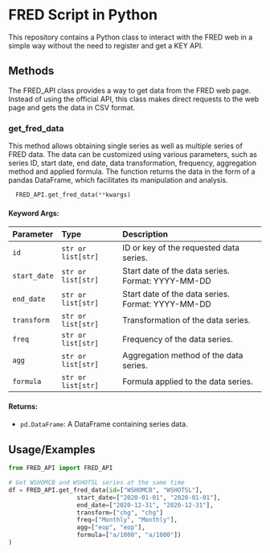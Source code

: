 # FRED Script in Python
This repository contains a Python class to interact with the FRED web in a simple way without the need to register and get a KEY API.

## Methods

The FRED_API class provides a way to get data from the FRED web page. Instead of using the official API, this class makes direct requests to the web page and gets the data in CSV format.

### get_fred_data

This method allows obtaining single series as well as multiple series of FRED data. The data can be customized using various parameters, such as series ID, start date, end date, data transformation, frequency, aggregation method and applied formula. The function returns the data in the form of a pandas DataFrame, which facilitates its manipulation and analysis.

```python
  FRED_API.get_fred_data(**kwargs)
```

#### Keyword Args:

| Parameter | Type     | Description                |
| :-------- | :------- | :------------------------- |
| `id` | `str or list[str]` | ID or key of the requested data series. |
| `start_date` | `str or list[str]` | Start date of the data series. Format: YYYY-MM-DD |
| `end_date` | `str or list[str]` | Start date of the data series. Format: YYYY-MM-DD |
| `transform` | `str or list[str]` | Transformation of the data series. |
| `freq` | `str or list[str]` | Frequency of the data series. |
| `agg` | `str or list[str]` | Aggregation method of the data series. |
| `formula` | `str or list[str]` | Formula applied to the data series. |

#### Returns:
- `pd.DataFrame`: A DataFrame containing series data.

## Usage/Examples

```python
from FRED_API import FRED_API

# Get WSHOMCB and WSHOTSL series at the same time
df = FRED_API.get_fred_data(id=["WSHOMCB", "WSHOTSL"],
                   start_date=["2020-01-01", "2020-01-01"],
                   end_date=["2020-12-31", "2020-12-31"],
                   transform=["chg", "chg"]
                   freq=["Monthly", "Monthly"],
                   agg=["eop", "eop"],
                   formula=["a/1000", "a/1000"])
)
```
